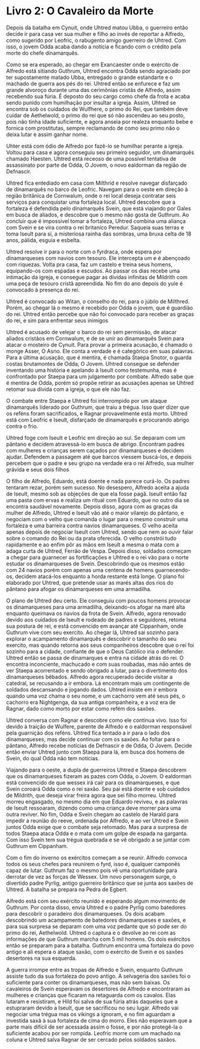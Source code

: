 # Livro 2: O Cavaleiro da Morte

Depois da batalha em Cynuit, onde Uhtred matou Ubba, o guerreiro então decide ir para casa ver sua mulher e filho ao invés de reportar a Alfredo, como sugerido por Leofric, o rabugento amigo guerreiro de Uhtred. Com isso, o jovem Odda acaba dando a notícia e ficando com o crédito pela morte do chefe dinamarquês.

Como se era esperado, ao chegar em Exancaester onde o exército de Alfredo está sitiando Guthrum, Uhtred encontra Odda sendo agraciado por ter supostamente matado Ubba, entregado o grande estandarte e o machado de guerra aos pés do rei. Uhtred então se enfurece e faz um grande alvoroço durante uma das cerimônias cristãs de Alfredo, assim recebendo sua fúria. É deposto do seu cargo como chefe da frota e acaba sendo punido com humilhação por insultar a igreja. Assim, Uhtred se encontra sob os cuidados de Wulfhere, o primo do Rei, que também deve cuidar de Aethelwold, o primo do rei que só não ascendeu ao seu posto, pois não tinha idade suficiente, e agora anseia por realeza enquanto bebe e fornica com prostitutas, sempre reclamando de como seu primo não o deixa lutar e assim ganhar nome.

Uhter está com ódio de Alfredo por fazê-lo se humilhar perante a igreja. Voltou para casa e agora conseguiu seu primeiro seguidor, um dinamarquês chamado Haesten. Uhtred está receoso de uma possível tentativa de assassinato por parte de Odda, O Jovem, o novo ealdorman da região de Defnascir.

Uhtred fica entediado em casa com Milthrid e resolve navegar disfarçado de dinamarquês no barco de Leofric. Navegam para o oeste em direção à região britânica de Cornwalum, onde o rei local deseja contratar seis serviços para conquistar uma fortaleza local. Uhtred descobre que a fortaleza é defendida pelo dinamarquês Svein, que está viajando por Gales em busca de aliados, e descobre que o mesmo não gosta de Guthrum. Ao concluir que é impossivel tomar a fortaleza, Uhtred combina uma aliança com Svein e se vira contra o rei britanico Peredur. Saqueia suas terras e toma Iseult para sí, a misteriosa rainha das sombras, uma bruxa celta de 18 anos, pálida, esguia e esbelta.

Uhtred resolve ir para o norte com o fyrdraca, onde espera por dinamarqueses com navios com tesouro. Ele intercepta um e é abençoado com riquezas. Volta pra casa, faz um castelo e treina seus homens, equipando-os com espadas e escudos. Ao passar os dias recebe uma intimação da igreja, e consegue pagar as dívidas infinitas de Mildrith com uma peça de tesouro cristã apreendida. No fim do ano depois do yule é convocado à presença do rei.

Uhtred é convocado ao Witan, o conselho do rei, para o júbilo de Milthred. Porém, ao chegar lá o mesmo é recebido por Odda o jovem, que é guardião do rei. Uhtred então percebe que não foi convocado para receber as graças do rei, e sim para enfrentar seus inimigos

Uhtred é acusado de velejar o barco do rei sem permissão, de atacar aliados cristãos em Cornwalum, e de se unir ao dinamarquês Svein para atacar o mosteiro de Cynuit. Para provar a primeira acusação, é chamado o monge Asser, O Asno. Ele conta a verdade e é categórico em suas palavras. Para a última acusação, que é mentira, é chamada Staepa Snotor, o guarda costas brutamontes de Odda, O Jovem. Uhtred consegue se defender inventando uma história e apelando à Iseult como testemunha, mas é confrontado por Staepa para um julgamento por combate. Alfredo sabe que é mentira de Odda, porém só propõe retirar as acusações apenas se Uhtred retomar sua dívida com a igreja, o que ele não faz.

O combate entre Staepa e Uhtred foi interrompido por um ataque dinamarquês liderado por Guthrum, que traiu a trégua. Isso quer dizer que os reféns foram sacrificados, e Ragnar provavelmente está morto. Uhtred está com Leofric e Iseult, disfarçado de dinamarquês e procurando abrigo contra o frio.

Uhtred foge com Iseult e Leofric em direção ao sul. Se deparam com um pântano e decidem atravessá-lo em busca de abrigo. Encontram padres com mulheres e crianças serem caçados por dinamarqueses e decidem ajudar. Defendem a passagem até que barcos viessem buscá-los, e depois percebem que o padre e seu grupo na verdade era o rei Alfredo, sua mulher grávida e seus dois filhos

O filho de Alfredo, Eduardo, está doente e nada parece curá-lo. Os padres tentaram rezar, porém sem sucesso. No desespero, Alfredo aceita a ajuda de Iseult, mesmo sob as objeções de que ela fosse pagã. Iseult então faz uma pasta com ervas e realiza um ritual com Eduardo, que no outro dia se encontra saudável novamente. Depois disso, agora com as graças da mulher de Alfredo, Uhtred e Iseult vão até o maior vilarejo do pântano, e negociam com o velho que comanda o lugar para o mesmo construir uma fortaleza e uma barreira contra navios dinamarqueses. O velho aceita apenas depois de negociar Iseult com Uhtred, sendo que nem ao ouvir falar sobre o comando do Rei ou da prata oferecida. O velho constrói tudo rapidamente e ao enfim pôr as mãos em Iseult a mesma o mata com a adaga curta de Uhtred, Ferrão de Vespa. Depois disso, soldados começam a chegar para guarnecer as fortificações e Uhtred e o rei vão para o norte estudar os dinamarqueses de Svein. Descobrindo que os mesmos estão com 24 navios porém com apenas uma centena de homens guarnecendo-os, decidem atacá-los enquanto a horda restante está longe. O plano foi elaborado por Uhtred, que pretende usar as marés altas dos rios do pântano para afogar os dinamarqueses em uma armadilha.

O plano de Uhtred deu certo. Ele conseguiu com poucos homens provocar os dinamarqueses para uma armadilha, deixando-os afogar na maré alta enquanto queimava os navios da frota de Svein. Alfredo, agora renovado devido aos cuidados de Iseult e rodeado de padres e seguidores, retoma sua postura de rei, e está convencido em avançar até Cippanham, onde Guthrum vive com seu exercito. Ao chegar lá, Uhtred sai sozinho para explorar o acampamento dinamarquês e descobrir o tamanho do seu exercito, mas quando retorna aos seus companheiros descobre que o rei foi sozinho para a cidade, confiante de que o Deus Católico iria o defender. Uhtred então se passa de dinamarques e entra na cidade atrás do rei. O encontra inconciente, machucado e com suas roubadas, mas não antes de ver Staepa acorrentado e sendo obrigado a lutar, para o divertimento dos dinamarqueses bêbados. Alfredo agora recuperado decide visitar a catedral, se recusando a ir embora. Lá encontram mais um contingente de soldados descansando e jogando dados. Uhtred insiste em ir embora quando uma voz chama o seu nome, e um cachorro vem até seus pés, o cachorro era Nightgenga, da sua antiga companheira, e a voz era de Ragnar, dado como morto por estar como refém dos saxões.

Uhtred conversa com Ragnar e descobre como ele continua vivo. Isso foi devido à traíção de Wulfere, parente de Alfredo e o ealdorman responsável pela guarnição dos reféns. Uhtred fica tentado a ir para o lado dos dinamarqueses, mas decide continuar com os saxões. Ao foltar para o pântano, Alfredo recebe notícias de Defnascir e de Odda, O Jovem. Decide então enviar Uhtred junto com Staepa para lá, em busca dos homens de Svein, do qual Odda não tem notícias.

Viajando para o oeste, a dupla de guerreiros Uhtred e Staepa descobrem que os dinamarqueses fizeram as pazes com Odda, o Jovem. O ealdorman está convencido de que wessex irá cair para os dinamarqueses, e que Svein coroará Odda como o rei saxão. Seu pai está doente e sob cuidados de Mildrith, que deseja virar freira agora que sei filho morreu. Uhtred morreu engasgado, no mesmo dia em que Eduardo reviveu, e as palavras de Iseult ressoaram, dizendo como uma criança deve morrer para uma outra reviver. No fim, Odda e Svein chegam ao castelo de Harald para impedir a reunião do reeve, ordenada por Alfredo, e ao ver Uhtred e Svein juntos Odda exige que o combate seja retomado. Mas para a surpresa de todos Staepa ataca Odda e o mata com um golpe de espada na garganta. Com isso Svein tem sua trégua quebrada e se vê obrigado a se juntar com Guthrum em Cippanham.

Com o fim do inverno os exércitos começam a se reunir. Alfredo convoca todos os seus chefes para reunirem o fyrd, isso é, qualquer camponês capaz de lutar. Guthrum faz o mesmo pois vê uma oportunidade para derrotar de vez as forças de Wessex. Um novo personagem surge, o divertido padre Pyrlig, antigo guerreiro britânico que se junta aos saxões de Uhtred. A batalha se prepara na Pedra de Egbert.

Alfredo está com seu exército reunido e esperando algum movimento de Guthrum. Por conta disso, envia Uhtred e o padre Pyrlig como batedores para descobrir o paradeiro dos dinamarqueses. Os dois acabam descobrindo um acampamento de batedores dinamarqueses e saxões, e para sua surpresa se deparam com uma voz pedante que só pode ser do primo do rei, Aethelwold. Uhtred o captura e o devolve ao rei com as informações de que Guthrum marcha com 5 mil homens. Os dois exércitos então se preparam para a batalha. Guthrum encontra uma fortaleza do povo antigo e ali espera o ataque saxão, com o exército de Svein e os saxões desertores na sua esquerda.

A guerra irrompe entre as tropas de Alfredo e Svein, enquanto Guthrum assiste tudo da sua fortaleza do povo antigo. A selvageria dos saxões foi o suficiente para conter os dinamarqueses, mas não sem baixas. Os cavaleiros de Svein esperavam os desertores de Alfredo e encontraram as mulheres e crianças que ficaram na retaguarda com os cavalos. Elas lutaram e resistiram, e Hild foi salva de sua fúria atrás daqueles que a estupraram devido a Iseult, que se sacrificou no seu lugar. Alfredo vai negociar uma trégua mas os vikings a ignoram, e no fim aguardam a investida saxã à sua fortaleza de cima do morro. Eles não esperavam que a parte mais difícil de ser acessada assim o fosse, e por não protegê-la o suficiente acabou por ser rompida. Leofric morre com um machado na coluna e Uhtred salva Ragnar de ser cercado pelos soldados saxãos.

